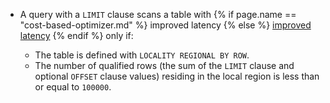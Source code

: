 -  A query with a `LIMIT` clause scans a table with {% if page.name == "cost-based-optimizer.md" %} improved latency {% else %} [improved latency](cost-based-optimizer.html#locality-optimized-search-in-multi-region-clusters) {% endif %} only if:

    - The table is defined with `LOCALITY REGIONAL BY ROW`.
    - The number of qualified rows (the sum of the `LIMIT` clause and optional `OFFSET` clause values) residing in the local region is less than or equal to `100000`.
